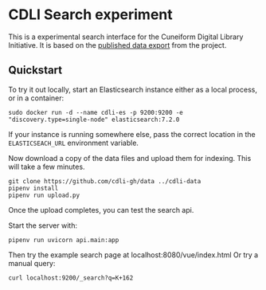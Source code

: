 # CDLI Search experiment

This is a experimental search interface for the Cuneiform Digital
Library Initiative.
It is based on the [published data export](https://github.com/cdli-gh/data)
from the project.

## Quickstart

To try it out locally, start an Elasticsearch instance either as
a local process, or in a container:

```
sudo docker run -d --name cdli-es -p 9200:9200 -e "discovery.type=single-node" elasticsearch:7.2.0
```

If your instance is running somewhere else, pass the correct
location in the `ELASTICSEACH_URL` environment variable.

Now download a copy of the data files and upload them for indexing.
This will take a few minutes.

```
git clone https://github.com/cdli-gh/data ../cdli-data
pipenv install
pipenv run upload.py
```

Once the upload completes, you can test the search api.

Start the server with:

```
pipenv run uvicorn api.main:app
```

Then try the example search page at localhost:8080/vue/index.html
Or try a manual query:

```
curl localhost:9200/_search?q=K+162
```
